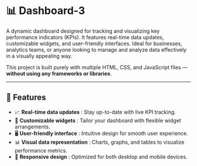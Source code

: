# 📊 Dashboard-3

A dynamic dashboard designed for tracking and visualizing key performance indicators (KPIs). It features real-time data updates, customizable widgets, and user-friendly interfaces. Ideal for businesses, analytics teams, or anyone looking to manage and analyze data effectively in a visually appealing way.

This project is built purely with multiple HTML, CSS, and JavaScript files — **without using any frameworks or libraries**.

---

## 🚀 Features  
- 📈 **Real-time data updates** : Stay up-to-date with live KPI tracking.  
- 🧩 **Customizable widgets** : Tailor your dashboard with flexible widget arrangements.  
- 🖥️ **User-friendly interface** : Intuitive design for smooth user experience.  
- 📊 **Visual data representation** : Charts, graphs, and tables to visualize performance metrics.  
- 📱 **Responsive design** : Optimized for both desktop and mobile devices.
